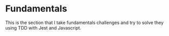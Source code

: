 # Fundamentals

This is the section that I take fundamentals challenges and try to solve they using TDD with Jest
and Javascript.